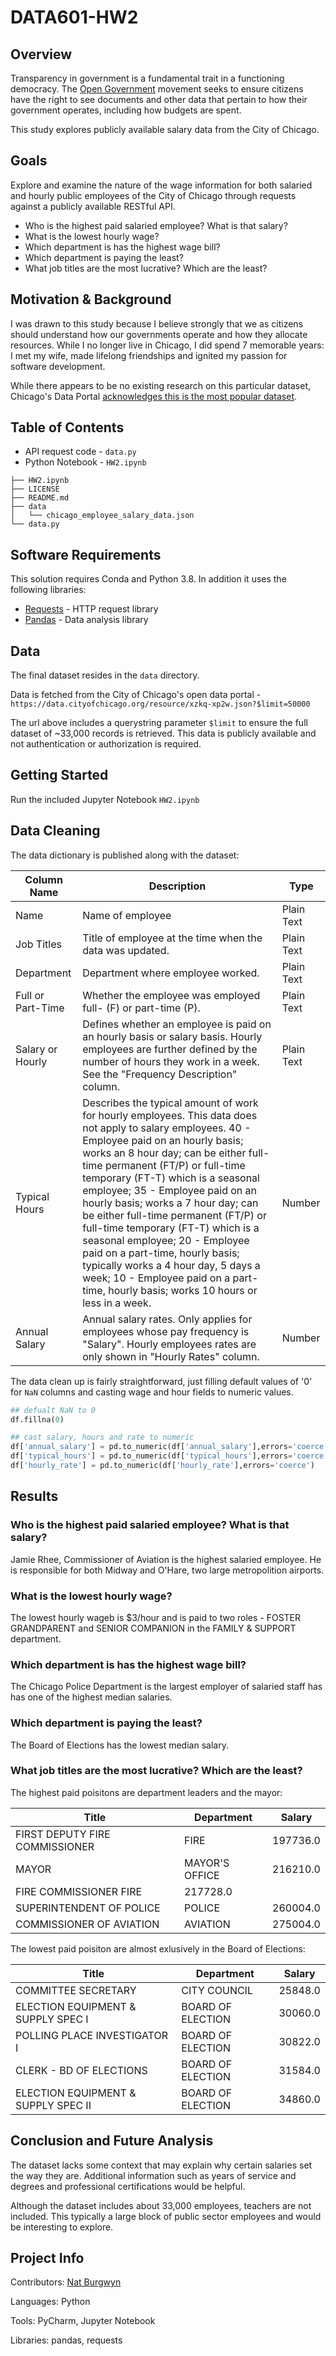 # DATA601-HW2

## Overview

Transparency in government is a fundamental trait in a functioning democracy.  The [Open Government](https://en.wikipedia.org/wiki/Open_government) movement seeks to ensure citizens have the right to see documents and other data that pertain to how their government operates, including how budgets are spent.

This study explores publicly available salary data from the City of Chicago.

## Goals

Explore and examine the nature of the wage information for both salaried and hourly public employees of the City of Chicago through requests against a publicly available RESTful API.

- Who is the highest paid salaried employee?  What is that salary?
- What is the lowest hourly wage?
- Which department is has the highest wage bill?
- Which department is paying the least?
- What job titles are the most lucrative?  Which are the least?

## Motivation & Background

I was drawn to this study because I believe strongly that we as citizens should understand how our governments operate and how they allocate resources.  While I no longer live in Chicago, I did spend 7 memorable years: I met my wife, made lifelong friendships and ignited my passion for software development.

While there appears to be no existing research on this particular dataset, Chicago's Data Portal [acknowledges this is the most popular dataset](https://digital.chicago.gov/index.php/starting-salary/).

## Table of Contents

- API request code - `data.py`
- Python Notebook - `HW2.ipynb`

```shell
├── HW2.ipynb
├── LICENSE
├── README.md
├── data
│   └── chicago_employee_salary_data.json
└── data.py
```

## Software Requirements

This solution requires Conda and Python 3.8.  In addition it uses the following libraries:
- [Requests](https://requests.readthedocs.io/en/master/user/quickstart/#json-response-content) - HTTP request library
- [Pandas](https://pandas.pydata.org/) - Data analysis library

## Data

The final dataset resides in the `data` directory.

Data is fetched from the City of Chicago's open data portal - `https://data.cityofchicago.org/resource/xzkq-xp2w.json?$limit=50000`

The url above includes a querystring parameter `$limit` to ensure the full dataset of ~33,000 records is retrieved.  This data is publicly available and not authentication or authorization is required.  

## Getting Started

Run the included Jupyter Notebook `HW2.ipynb`

## Data Cleaning

The data dictionary is published along with the dataset:

| Column Name | Description | Type |
|---|---|---|
| Name | Name of employee | Plain Text |
| Job Titles | Title of employee at the time when the data was updated. | Plain Text |
| Department | Department where employee worked. | Plain Text |
| Full or Part-Time	| Whether the employee was employed full- (F) or part-time (P). | Plain Text |
| Salary or Hourly | Defines whether an employee is paid on an hourly basis or salary basis. Hourly employees are further defined by the number of hours they work in a week. See the "Frequency Description" column. | Plain Text |
| Typical Hours	| Describes the typical amount of work for hourly employees. This data does not apply to salary employees. 40 - Employee paid on an hourly basis; works an 8 hour day; can be either full-time permanent (FT/P) or full-time temporary (FT-T) which is a seasonal employee; 35 - Employee paid on an hourly basis; works a 7 hour day; can be either full-time permanent (FT/P) or full-time temporary (FT-T) which is a seasonal employee; 20 - Employee paid on a part-time, hourly basis; typically works a 4 hour day, 5 days a week; 10 - Employee paid on a part-time, hourly basis; works 10 hours or less in a week. | Number |
| Annual Salary | Annual salary rates. Only applies for employees whose pay frequency is "Salary". Hourly employees rates are only shown in "Hourly Rates" column. | Number |

The data clean up is fairly straightforward, just filling default values of '0' for `NaN` columns and casting wage and hour fields to numeric values.

```py
## defualt NaN to 0
df.fillna(0)

## cast salary, hours and rate to numeric
df['annual_salary'] = pd.to_numeric(df['annual_salary'],errors='coerce')
df['typical_hours'] = pd.to_numeric(df['typical_hours'],errors='coerce')
df['hourly_rate'] = pd.to_numeric(df['hourly_rate'],errors='coerce')
```

## Results

### Who is the highest paid salaried employee?  What is that salary?

Jamie Rhee, Commissioner of Aviation is the highest salaried employee.  He is responsible for both Midway and O'Hare, two large metropolition airports.


### What is the lowest hourly wage?

The lowest hourly wageb is $3/hour and is paid to two roles - FOSTER GRANDPARENT and SENIOR COMPANION in the FAMILY & SUPPORT department.

### Which department is has the highest wage bill?

The Chicago Police Department is the largest employer of salaried staff has has one of the highest median salaries.

### Which department is paying the least?

The Board of Elections has the lowest median salary.

### What job titles are the most lucrative?  Which are the least?

The highest paid poisitons are department leaders and the mayor:

| Title | Department| Salary |
|---|---|---|
| FIRST DEPUTY FIRE COMMISSIONER | FIRE | 197736.0 |
| MAYOR	| MAYOR'S OFFICE | 216210.0 |
| FIRE COMMISSIONER	FIRE | 217728.0 |
| SUPERINTENDENT OF POLICE | POLICE | 260004.0 | 
| COMMISSIONER OF AVIATION | AVIATION | 275004.0 |

The lowest paid poisiton are almost exlusively in the Board of Elections:

| Title | Department| Salary |
|---|---|---|
| COMMITTEE SECRETARY | CITY COUNCIL | 25848.0	|
| ELECTION EQUIPMENT & SUPPLY SPEC I | BOARD OF ELECTION | 30060.0 |
| POLLING PLACE INVESTIGATOR I | BOARD OF ELECTION	| 30822.0 |
| CLERK - BD OF ELECTIONS | BOARD OF ELECTION | 31584.0	|
| ELECTION EQUIPMENT & SUPPLY SPEC II | BOARD OF ELECTION | 34860.0	|

## Conclusion and Future Analysis

The dataset lacks some context that may explain why certain salaries set the way they are.  Additional information such as years of service and degrees and professional certifications would be helpful.

Although the dataset includes about 33,000 employees, teachers are not included.  This typically a large block of public sector employees and would be interesting to explore.

## Project Info

Contributors: [Nat Burgwyn](https://github.com/burgwyn)

Languages: Python

Tools: PyCharm, Jupyter Notebook

Libraries: pandas, requests